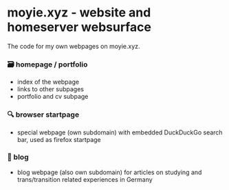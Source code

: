 # moyie.xyz - website and homeserver websurface

The code for my own webpages on moyie.xyz.

### 🗃️ homepage / portfolio

- index of the webpage
- links to other subpages
- portfolio and cv subpage

### 🔍 browser startpage

- special webpage (own subdomain) with embedded DuckDuckGo search bar, used as firefox startpage

### 📔 blog

- blog webpage (also own subdomain) for articles on studying and trans/transition related experiences in Germany